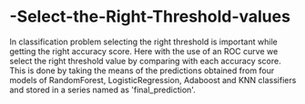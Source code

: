 # -Select-the-Right-Threshold-values
In classification problem selecting the right threshold is important while getting the right accuracy score.
Here with the use of an ROC curve we select the right threshold value by comparing with each accuracy score.
This is done by taking the means of the predictions obtained from four models of RandomForest, LogisticRegression, Adaboost and KNN classifiers
and stored in a series named as 'final_prediction'.
